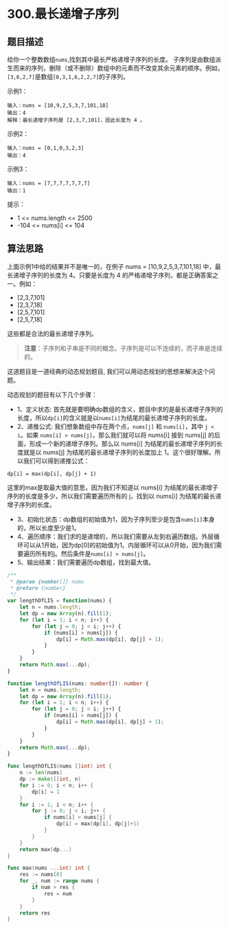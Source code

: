 # 300.最长递增子序列

## 题目描述
给你一个整数数组`nums`,找到其中最长严格递增子序列的长度。
子序列是由数组派生而来的序列，删除（或不删除）数组中的元素而不改变其余元素的顺序。例如，`[3,6,2,7]`是数组`[0,3,1,6,2,2,7]`的子序列。

示例1：
```
输入：nums = [10,9,2,5,3,7,101,18]
输出：4
解释：最长递增子序列是 [2,3,7,101]，因此长度为 4 。
```

示例2：
```
输入：nums = [0,1,0,3,2,3]
输出：4
```
示例3：
```
输入：nums = [7,7,7,7,7,7,7]
输出：1
```

提示：
- 1 <= nums.length <= 2500
- -104 <= nums[i] <= 104

## 算法思路

上面示例1中给的结果并不是唯一的，在例子 nums = [10,9,2,5,3,7,101,18] 中，最长递增子序列的长度为 4。只要是长度为 4 的严格递增子序列，都是正确答案之一。例如：
- [2,3,7,101]
- [2,3,7,18]
- [2,5,7,101]
- [2,5,7,18]

这些都是合法的最长递增子序列。

> **注意**：子序列和子串是不同的概念。子序列是可以不连续的，而子串是连续的。 

这道题目是一道经典的动态规划题目, 我们可以用动态规划的思想来解决这个问题。

动态规划的题目有以下几个步骤：
- 1、定义状态: 首先就是要明确dp数组的含义，题目中求的是最长递增子序列的长度，所以`dp[i]`的含义就是以`nums[i]`为结尾的最长递增子序列的长度。
- 2、递推公式: 我们想象数组中存在两个点，`nums[j]` 和 `nums[i]`，其中 `j < i`。如果 `nums[i] > nums[j]`，那么我们就可以将 nums[i] 接到 nums[j] 的后面，形成一个新的递增子序列。那么以 nums[i] 为结尾的最长递增子序列的长度就是以 nums[j] 为结尾的最长递增子序列的长度加上 1。这个很好理解。所以我们可以得到递推公式：

```
dp[i] = max(dp[i], dp[j] + 1)
```

这里的max是取最大值的意思，因为我们不知道以 nums[i] 为结尾的最长递增子序列的长度是多少，所以我们需要遍历所有的 j，找到以 nums[i] 为结尾的最长递增子序列的长度。
- 3、初始化状态：dp数组的初始值为1，因为子序列至少是包含`nums[i]`本身的，所以长度至少是1。
- 4、遍历顺序：我们求的是递增的，所以我们需要从左到右遍历数组。外层循环可以从1开始，因为dp[0]的初始值为1。内层循环可以从0开始，因为我们需要遍历所有的j。然后条件是`nums[i] > nums[j]`。
- 5、输出结果：我们需要遍历dp数组，找到最大值。

```js
/**
 * @param {number[]} nums
 * @return {number}
 */
var lengthOfLIS = function(nums) {
    let n = nums.length;
    let dp = new Array(n).fill(1);
    for (let i = 1; i < n; i++) {
        for (let j = 0; j < i; j++) {
            if (nums[i] > nums[j]) {
                dp[i] = Math.max(dp[i], dp[j] + 1);
            }
        }
    }
    return Math.max(...dp);
}
```

```ts
function lengthOfLIS(nums: number[]): number {
    let n = nums.length;
    let dp = new Array(n).fill(1);
    for (let i = 1; i < n; i++) {
        for (let j = 0; j < i; j++) {
            if (nums[i] > nums[j]) {
                dp[i] = Math.max(dp[i], dp[j] + 1);
            }
        }
    }
    return Math.max(...dp);
}
```

```go
func lengthOfLIS(nums []int) int {
    n := len(nums)
    dp := make([]int, n)
    for i := 0; i < n; i++ {
        dp[i] = 1
    }
    for i := 1; i < n; i++ {
        for j := 0; j < i; j++ {
            if nums[i] > nums[j] {
                dp[i] = max(dp[i], dp[j]+1)
            }
        }
    }
    return max(dp...)
}

func max(nums ...int) int {
    res := nums[0]
    for _, num := range nums {
        if num > res {
            res = num
        }
    }
    return res
}
```


